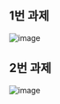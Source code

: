 ## 1번 과제
![image](https://user-images.githubusercontent.com/77655749/187089562-e7bd0c6b-2123-45a2-bfe2-aaf16ac83de6.png)

## 2번 과제
![image](https://user-images.githubusercontent.com/77655749/187089601-df9144db-19b2-4614-b6ea-02a1fdd4efd7.png)

